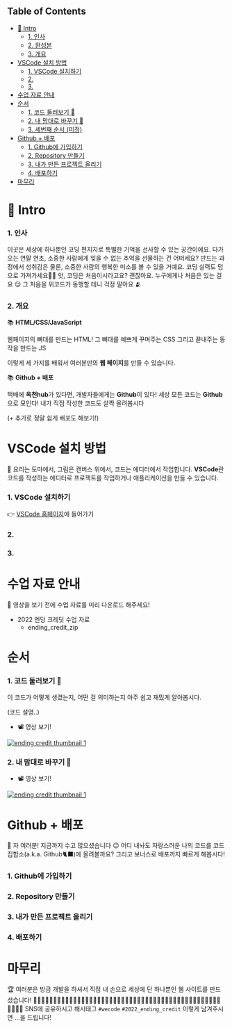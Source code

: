 ## Table of Contents

- [💫 Intro](#--intro)
  - [1. 인사](#1---)
  - [2. 완성본](#2----)
  - [3. 개요](#3---)
- [VSCode 설치 방법](#vscode------)
  - [1. VSCode 설치하기](#1-vscode-----)
  - [2.](#2)
  - [3.](#3)
- [수업 자료 안내](#--------)
- [순서](#--)
  - [1. 코드 둘러보기 👀](#1-----------)
  - [2. 내 맘대로 바꾸기 🎨](#2-------------)
  - [3. 세번째 순서 (미정)](#3------------)
- [Github + 배포](#github-----)
  - [1. Github에 가입하기](#1-github------)
  - [2. Repository 만들기](#2-repository----)
  - [3. 내가 만든 프로젝트 올리기](#3---------------)
  - [4. 배포하기](#4-----)
- [마무리](#---)

# 💫 Intro

### 1. 인사

이곳은 세상에 하나뿐인 코딩 편지지로 특별한 기억을 선사할 수 있는 공간이에요. 다가오는 연말 연초, 소중한 사람에게 잊을 수 없는 추억을 선물하는 건 어떠세요? 만드는 과정에서 성취감은 물론, 소중한 사람의 행복한 미소를 볼 수 있을 거예요. 코딩 실력도 덤으로 가져가세요🙌🏼 앗, 코딩은 처음이시라고요? 괜찮아요. 누구에게나 처음은 있는 걸요 😌 그 처음을 위코드가 동행할 테니 걱정 말아요 🫂

</aside>

### 2. 개요

📚 **HTML/CSS/JavaScript**

웹페이지의 뼈대를 만드는 HTML! 그 뼈대를 예쁘게 꾸며주는 CSS 그리고 끝내주는 동작을 만드는 JS

이렇게 세 가지를 배워서 여러분만의 **웹 페이지**를 만들 수 있습니다.

📚 **Github + 배포**

택배에 **옥천hub**가 있다면, 개발자들에게는 **Github**이 있다! 세상 모든 코드는 **Github**으로 모인다! 내가 직접 작성한 코드도 살짝 올려봅시다

(+ 추가로 정말 쉽게 배포도 해보기!)

# VSCode 설치 방법

📓 요리는 도마에서, 그림은 캔버스 위에서, 코드는 에디터에서 작업합니다. **VSCode**란 코드를 작성하는 에디터로 프로젝트를 작업하거나 애플리케이션을 만들 수 있습니다.

### 1. VSCode 설치하기

👉 [VSCode 홈페이지](https://code.visualstudio.com/download)에 들어가기

### 2.

### 3.

# 수업 자료 안내

📓 영상을 보기 전에 수업 자료를 미리 다운로드 해주세요!

- 2022 엔딩 크레딧 수업 자료
  - ending_credit_zip

# 순서

### 1. 코드 둘러보기 👀

이 코드가 어떻게 생겼는지, 어떤 걸 의미하는지 아주 쉽고 재밌게 알아봅시다.

(코드 설명..)

- 📽️ 영상 보기!

[![ending credit thumbnail 1](https://img.youtube.com/vi/klkdMH-Z7og/0.jpg)](https://www.youtube.com/watch?v=klkdMH-Z7og)

### 2. 내 맘대로 바꾸기 🎨

- 📽️ 영상 보기!

[![ending credit thumbnail 1](https://img.youtube.com/vi/klkdMH-Z7og/0.jpg)](https://www.youtube.com/watch?v=klkdMH-Z7og)

# Github + 배포

📓 자 여러분! 지금까지 수고 많으셨습니다 😉 어디 내놔도 자랑스러운 나의 코드를 코드 집합소(a.k.a. Github🐈‍⬛)에 올려볼까요? 그리고 보너스로 배포까지 빠르게 해봅시다!

### 1. Github에 가입하기

### 2. Repository 만들기

### 3. 내가 만든 프로젝트 올리기

### 4. 배포하기

# 마무리

🏆 여러분은 방금 개발을 하셔서 직접 내 손으로 세상에 단 하나뿐인 웹 사이트를 만드셨습니다! 👏👏🏻👏🏼👏🏽👏🏾👏🏿👏👏🏻👏🏼👏🏽👏🏾👏🏿👏👏🏻👏🏼👏🏽👏🏾👏🏿👏👏🏻👏🏼👏🏽👏🏾👏🏿👏👏🏻👏🏼👏🏽 SNS에 공유하시고 해시태그 `#wecode` `#2022_ending_credit` 이렇게 남겨주시면 …을 드립니다!
